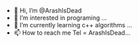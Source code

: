 - 👋 Hi, I’m @ArashIsDead
- 👀 I’m interested in programing ...
- 🌱 I’m currently learning c++ algorithms ...
- 📫 How to reach me Tel = ArashIsDead...

<!---
ArashIsDead/ArashIsDead is a ✨ special ✨ repository because its `README.md` (this file) appears on your GitHub profile.
You can click the Preview link to take a look at your changes.
--->
